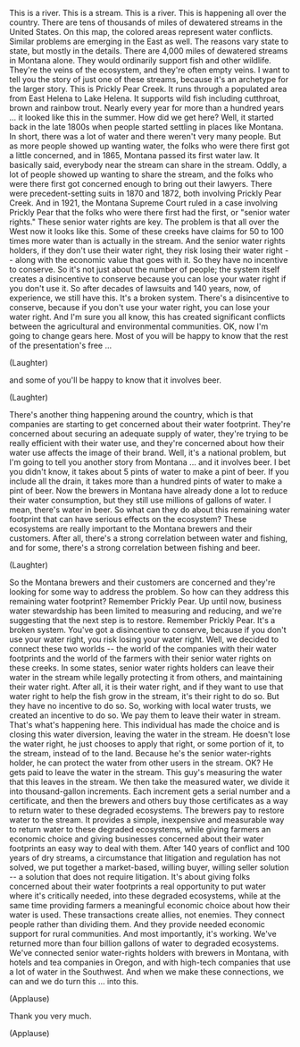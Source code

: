 
This is a river.
This is a stream.
This is a river.
This is happening all over the country.
There are tens of thousands of miles
of dewatered streams in the United States.
On this map, the colored areas
represent water conflicts.
Similar problems
are emerging in the East as well.
The reasons vary state to state,
but mostly in the details.
There are 4,000 miles
of dewatered streams in Montana alone.
They would ordinarily
support fish and other wildlife.
They&#39;re the veins of the ecosystem,
and they&#39;re often empty veins.
I want to tell you the story
of just one of these streams,
because it&#39;s an archetype
for the larger story.
This is Prickly Pear Creek.
It runs through a populated area
from East Helena to Lake Helena.
It supports wild fish including cutthroat,
brown and rainbow trout.
Nearly every year
for more than a hundred years ...
it looked like this in the summer.
How did we get here?
Well, it started back in the late 1800s
when people started settling
in places like Montana.
In short, there was a lot of water
and there weren&#39;t very many people.
But as more people
showed up wanting water,
the folks who were there first
got a little concerned,
and in 1865, Montana passed
its first water law.
It basically said, everybody
near the stream can share in the stream.
Oddly, a lot of people showed up
wanting to share the stream,
and the folks who were there first
got concerned enough
to bring out their lawyers.
There were precedent-setting suits
in 1870 and 1872,
both involving Prickly Pear Creek.
And in 1921,
the Montana Supreme Court
ruled in a case involving Prickly Pear
that the folks who were there first
had the first, or &quot;senior water rights.&quot;
These senior water rights are key.
The problem is that all over the West
now it looks like this.
Some of these creeks have claims
for 50 to 100 times more water
than is actually in the stream.
And the senior water rights holders,
if they don&#39;t use their water right,
they risk losing their water right --
along with the economic value
that goes with it.
So they have no incentive to conserve.
So it&#39;s not just
about the number of people;
the system itself creates
a disincentive to conserve
because you can lose your water
right if you don&#39;t use it.
So after decades of lawsuits
and 140 years, now, of experience,
we still have this.
It&#39;s a broken system.
There&#39;s a disincentive to conserve,
because if you don&#39;t use your water right,
you can lose your water right.
And I&#39;m sure you all know,
this has created significant conflicts
between the agricultural
and environmental communities.
OK, now I&#39;m going to change gears here.
Most of you will be happy to know that
the rest of the presentation&#39;s free ...

(Laughter)

and some of you&#39;ll be happy
to know that it involves beer.

(Laughter)

There&#39;s another thing
happening around the country,
which is that companies
are starting to get concerned
about their water footprint.
They&#39;re concerned about securing
an adequate supply of water,
they&#39;re trying to be really efficient
with their water use,
and they&#39;re concerned
about how their water use
affects the image of their brand.
Well, it&#39;s a national problem,
but I&#39;m going to tell you
another story from Montana ...
and it involves beer.
I bet you didn&#39;t know,
it takes about 5 pints of water
to make a pint of beer.
If you include all the drain,
it takes more than a hundred pints
of water to make a pint of beer.
Now the brewers in Montana
have already done a lot
to reduce their water consumption,
but they still use
millions of gallons of water.
I mean, there&#39;s water in beer.
So what can they do
about this remaining water footprint
that can have serious effects
on the ecosystem?
These ecosystems are really important
to the Montana brewers
and their customers.
After all, there&#39;s a strong correlation
between water and fishing,
and for some, there&#39;s a strong correlation
between fishing and beer.

(Laughter)

So the Montana brewers
and their customers are concerned
and they&#39;re looking for some way
to address the problem.
So how can they address
this remaining water footprint?
Remember Prickly Pear.
Up until now, business water stewardship
has been limited
to measuring and reducing,
and we&#39;re suggesting
that the next step is to restore.
Remember Prickly Pear.
It&#39;s a broken system.
You&#39;ve got a disincentive to conserve,
because if you don&#39;t use your water right,
you risk losing your water right.
Well, we decided to connect
these two worlds --
the world of the companies
with their water footprints
and the world of the farmers
with their senior water rights
on these creeks.
In some states,
senior water rights holders
can leave their water in the stream
while legally protecting it from others,
and maintaining their water right.
After all, it is their water right,
and if they want to use that water right
to help the fish grow in the stream,
it&#39;s their right to do so.
But they have no incentive to do so.
So, working with local water trusts,
we created an incentive to do so.
We pay them to leave
their water in stream.
That&#39;s what&#39;s happening here.
This individual has made the choice
and is closing this water diversion,
leaving the water in the stream.
He doesn&#39;t lose the water right,
he just chooses to apply that right,
or some portion of it,
to the stream, instead of to the land.
Because he&#39;s the senior
water-rights holder,
he can protect the water
from other users in the stream.
OK?
He gets paid to leave
the water in the stream.
This guy&#39;s measuring the water
that this leaves in the stream.
We then take the measured water,
we divide it into
thousand-gallon increments.
Each increment gets a serial number
and a certificate,
and then the brewers and others
buy those certificates
as a way to return water
to these degraded ecosystems.
The brewers pay
to restore water to the stream.
It provides a simple,
inexpensive and measurable way
to return water
to these degraded ecosystems,
while giving farmers an economic choice
and giving businesses
concerned about their water footprints
an easy way to deal with them.
After 140 years of conflict
and 100 years of dry streams,
a circumstance that litigation
and regulation has not solved,
we put together a market-based,
willing buyer, willing seller solution --
a solution that
does not require litigation.
It&#39;s about giving folks
concerned about their water footprints
a real opportunity to put water
where it&#39;s critically needed,
into these degraded ecosystems,
while at the same time providing farmers
a meaningful economic choice
about how their water is used.
These transactions
create allies, not enemies.
They connect people
rather than dividing them.
And they provide needed economic
support for rural communities.
And most importantly, it&#39;s working.
We&#39;ve returned more than four billion
gallons of water to degraded ecosystems.
We&#39;ve connected senior
water-rights holders
with brewers in Montana,
with hotels and tea companies in Oregon,
and with high-tech companies
that use a lot of water in the Southwest.
And when we make these connections,
we can and we do turn this ...
into this.

(Applause)

Thank you very much.

(Applause)

